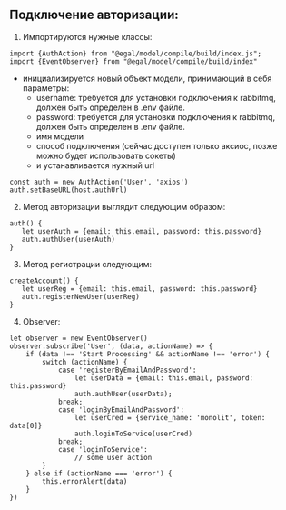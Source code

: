 ## Подключение авторизации:

1. Импортируются нужные классы:
```
import {AuthAction} from "@egal/model/compile/build/index.js";
import {EventObserver} from "@egal/model/compile/build/index"
```
- инициализируется новый объект модели, принимающий в себя параметры:
    - username: требуется для установки подключения к rabbitmq, должен быть определен в .env файле.
    - password: требуется для установки подключения к rabbitmq, должен быть определен в .env файле.
    - имя модели
    - способ подключения (сейчас доступен только аксиос, позже можно будет использовать сокеты)
    - и устанавливается нужный url
```
const auth = new AuthAction('User', 'axios')
auth.setBaseURL(host.authUrl)
```

2. Метод авторизации выглядит следующим образом:
```
auth() {
   let userAuth = {email: this.email, password: this.password}
   auth.authUser(userAuth)
}
```
3. Метод регистрации следующим:
```
createAccount() {
   let userReg = {email: this.email, password: this.password}
   auth.registerNewUser(userReg)
}
```
4. Observer:
```
let observer = new EventObserver()
observer.subscribe('User', (data, actionName) => {
    if (data !== 'Start Processing' && actionName !== 'error') {
        switch (actionName) {
            case 'registerByEmailAndPassword':
                let userData = {email: this.email, password: this.password}
                auth.authUser(userData);
            break;
            case 'loginByEmailAndPassword':
                let userCred = {service_name: 'monolit', token: data[0]}
                auth.loginToService(userCred)
            break;
            case 'loginToService':
                // some user action
        }
    } else if (actionName === 'error') {
        this.errorAlert(data)
    }
})
```
